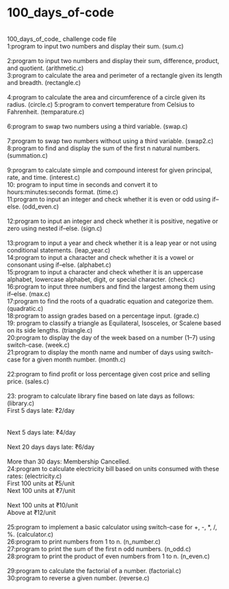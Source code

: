 # 100_days_of-code
<br>100_days_of_code_ challenge                                                                                                        code file                           
1:program to input two numbers and display their sum.                                                                                  (sum.c)     
<br>2:program to input two numbers and display their sum, difference, product, and quotient.                                          (arithmetic.c)   
3:program to calculate the area and perimeter of a rectangle given its length and breadth.                                            (rectangle.c)    
<br>4:program to calculate the area and circumference of a circle given its radius.                                                   (circle.c) 
5:program to convert temperature from Celsius to Fahrenheit.                                                                          (temparature.c)  
<br>6:program to swap two numbers using a third variable.                                                                             (swap.c)   
<br>7:program to swap two numbers without using a third variable.                                                                     (swap2.c)
<br>8:program to find and display the sum of the first n natural numbers.                                                             (summation.c)   
<br>9:program to calculate simple and compound interest for given principal, rate, and time.                                          (interest.c) 
<br>10: program to input time in seconds and convert it to hours:minutes:seconds format.                                              (time.c)
<br>11:program to input an integer and check whether it is even or odd using if–else.                                                 (odd_even.c)   
<br>12:program to input an integer and check whether it is positive, negative or zero using nested if–else.                           (sign.c)  
<br>13:program to input a year and check whether it is a leap year or not using conditional statements.                               (leap_year.c)
<br>14:program to input a character and check whether it is a vowel or consonant using if–else.                                       (alphabet.c)
<br>15:program to input a character and check whether it is an uppercase alphabet, lowercase alphabet, digit, or special character.   (check.c) 
<br>16:program to input three numbers and find the largest among them using if–else.                                                  (max.c)
<br>17:program to find the roots of a quadratic equation and categorize them.                                                         (quadratic.c)
<br>18:program to assign grades based on a percentage input.                                                                          (grade.c)
<br>19: program to classify a triangle as Equilateral, Isosceles, or Scalene based on its side lengths.                               (triangle.c)
<br>20:program to display the day of the week based on a number (1–7) using switch-case.                                              (week.c) 
<br>21:program to display the month name and number of days using switch-case for a given month number.                               (month.c)  
<br>22:program to find profit or loss percentage given cost price and selling price.                                                  (sales.c)  
<br>23: program to calculate library fine based on late days as follows:                                                              (library.c)
 <br>            First 5 days late: ₹2/day <br>     
 <br>            Next 5 days late: ₹4/day  
 <br>            Next 20 days days late: ₹6/day <br>
 <br>            More than 30 days: Membership Cancelled. 
<br>24:program to calculate electricity bill based on units consumed with these rates:                                                (electricity.c) 
   <br>          First 100 units at ₹5/unit 
   <br>          Next 100 units at ₹7/unit<br>
   <br>          Next 100 units at ₹10/unit
    <br>         Above at ₹12/unit <br>
<br>25:program to implement a basic calculator using switch-case for +, -, *, /, %.                                                    (calculator.c) 
<br>26:program to print numbers from 1 to n.                                                                                           (n_number.c) 
<br>27:program to print the sum of the first n odd numbers.                                                                            (n_odd.c) 
<br>28:program to print the product of even numbers from 1 to n.                                                                       (n_even.c)  
<br>29:program to calculate the factorial of a number.                                                                                 (factorial.c) 
<br>30:program to reverse a given number.                                                                                              (reverse.c) 
